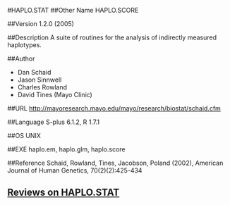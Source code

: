 #HAPLO.STAT
##Other Name
HAPLO.SCORE

##Version
1.2.0 (2005)

##Description
A suite of routines for the analysis of indirectly measured haplotypes.

##Author
* Dan Schaid
* Jason Sinnwell
* Charles Rowland
* David Tines (Mayo Clinic)

##URL
http://mayoresearch.mayo.edu/mayo/research/biostat/schaid.cfm

##Language
S-plus 6.1.2, R 1.7.1

##OS
UNIX

##EXE
haplo.em, haplo.glm, haplo.score

##Reference
Schaid, Rowland, Tines, Jacobson, Poland (2002), American Journal of Human Genetics, 70(2)(2):425-434


## [Reviews on HAPLO.STAT](https://github.com/gaow/genetic-analysis-software/issues/213)